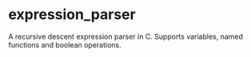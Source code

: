 expression_parser
=================

A recursive descent expression parser in C. Supports variables, named functions and boolean operations.

